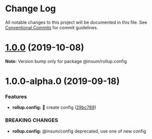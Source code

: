 # Change Log

All notable changes to this project will be documented in this file.
See [Conventional Commits](https://conventionalcommits.org) for commit guidelines.

# [1.0.0](https://github.com/inscriptum/insum/compare/@insum/rollup.config@1.0.0-alpha.0...@insum/rollup.config@1.0.0) (2019-10-08)

**Note:** Version bump only for package @insum/rollup.config





# 1.0.0-alpha.0 (2019-09-18)


### Features

* **rollup.config:** 🌟 create config ([29bc789](https://github.com/inscriptum/insum/commit/29bc789))


### BREAKING CHANGES

* **rollup.config:** @insum/config deprecated, use one of new config
